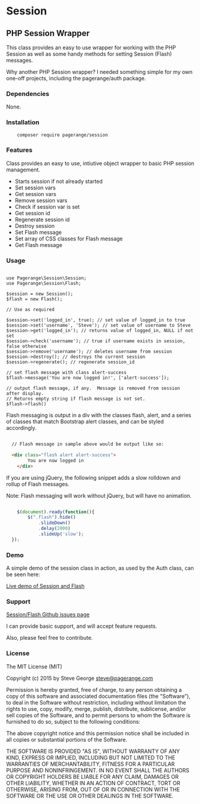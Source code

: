 # Session

## PHP Session Wrapper

This class provides an easy to use wrapper for working with the PHP Session as well as some handy
methods for setting Session (Flash) messages.

Why another PHP Session wrapper?  I needed something simple for my own one-off projects, including
the pagerange/auth package.

### Dependencies

None.

### Installation

```bash
	composer require pagerange/session
```

### Features

Class provides an easy to use, intiutive object wrapper to basic PHP session management.

* Starts session if not already started
* Set session vars
* Get session vars
* Remove session vars
* Check if session var is set
* Get session id
* Regenerate session id
* Destroy session
* Set Flash message
* Set array of CSS classes for Flash message
* Get Flash message

### Usage

```

use Pagerange\Session\Session;
use Pagerange\Session\Flash;

$session = new Session();
$flash = new Flash();

// Use as required

$session->set('logged_in', true); // set value of logged_in to true
$session->set('username', 'Steve'); // set value of username to Steve
$session->get('logged_in'); // returns value of logged_in, NULL if not set
$session->check('username'); // true if username exists in session, false otherwise
$session->remove('username'); // deletes username from session
$session->destroy(); // destroys the current session
$session->regenerate(); // regenerate session_id 

// set flash message with class alert-success
$flash->message('You are now logged in!', ['alert-success']); 

// output flash message, if any.  Message is removed from session after display.
// Returns empty string if flash message is not set.
$flash->flash() 

```

Flash messaging is output in a div with the classes flash, alert, and a series of classes that match
Bootstrap alert classes, and can be styled accordingly.

```html

  // Flash message in sample above would be output like so:

  <div class="flash alert alert-success">
		You are now logged in
	</div>

```

If you are using jQuery, the following snippet adds a slow rolldown and rollup of Flash messages.  

Note: Flash messaging will work without jQuery, but will have no animation.

```javascript

	$(document).ready(function(){
		$(".flash").hide()
			.slideDown()
			.delay(2000)
			.slideUp('slow');
  });

```

### Demo

A simple demo of the session class in action, as used by the Auth class, can be seen here:

[Live demo of Session and Flash](http://www.pagerange.com/projects/auth/demo/)

### Support

[Session/Flash Github issues page](https://github.com/pagerange/session/issues/)

I can provide basic support, and will accept feature requests.  

Also, please feel free to contribute.

### License

The MIT License (MIT)

Copyright (c) 2015  by Steve George <steve@pagerange.com>

Permission is hereby granted, free of charge, to any person obtaining a copy of this software and associated
documentation files (the "Software"), to deal in the Software without restriction, including without limitation
the rights to use, copy, modify, merge, publish, distribute, sublicense, and/or sell copies of the Software,
and to permit persons to whom the Software is furnished to do so, subject to the following conditions:

The above copyright notice and this permission notice shall be included in all copies or substantial portions
of the Software.

THE SOFTWARE IS PROVIDED "AS IS", WITHOUT WARRANTY OF ANY KIND, EXPRESS OR IMPLIED, INCLUDING BUT NOT
LIMITED TO THE WARRANTIES OF MERCHANTABILITY, FITNESS FOR A PARTICULAR PURPOSE AND NONINFRINGEMENT.
IN NO EVENT SHALL THE AUTHORS OR COPYRIGHT HOLDERS BE LIABLE FOR ANY CLAIM, DAMAGES OR OTHER LIABILITY,
WHETHER IN AN ACTION OF CONTRACT, TORT OR OTHERWISE, ARISING FROM, OUT OF OR IN CONNECTION WITH THE
SOFTWARE OR THE USE OR OTHER DEALINGS IN THE SOFTWARE.


